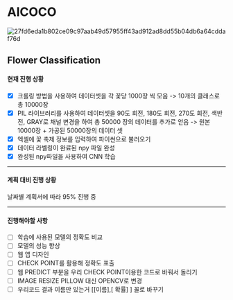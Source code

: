 AICOCO
======

![27fd6eda1b802ce09c97aab49d57955ff43ad912ad8dd55b04db6a64cddaf76d](https://user-images.githubusercontent.com/44748142/58758502-faa04580-8556-11e9-9bdf-fe82be954acf.gif)

Flower Classification
---------------------


#### 현재 진행 상황

- [x] 크롤링 방법을 사용하여 데이터셋을 각 꽃당 1000장 씩 모음 -> 10개의 클래스로 총 10000장
- [x] PIL 라이브러리를 사용하여 데이터셋을 90도 회전, 180도 회전, 270도 회전, 색반전, GRAY로
      채널 변경을 하여 총 50000 장의 데이터를 추가로 얻음 -> 원본 10000장 + 가공된 50000장의 데이터 셋
- [x] 엑셀에 꽃 축제 정보를 입력하여 파이썬으로 불러오기 
- [x] 데이터 라벨링이 완료된 npy 파일 완성 
- [x] 완성된 npy파일을 사용하여 CNN 학습

---------------------------------------------------------------------------------------------

#### 계획 대비 진행 상황

날짜별 계획서에 따라 95% 진행 중


---------------------------------------------------------------------------------------------

#### 진행해야할 사항

- [ ] 학습에 사용된 모델의 정확도 비교
- [ ] 모델의 성능 향상
- [ ] 웹 앱 디자인
- [ ] CHECK POINT를 활용해 정확도 표출
- [ ] 웹 PREDICT 부분을 우리 CHECK POINT이용한 코드로 바꿔서 돌리기
- [ ] IMAGE RESIZE PILLOW 대신 OPENCV로 변경
- [ ] 우리코드 결과 이름만 있는거 [[이름],[ 확률] ] 꼴로 바꾸기
